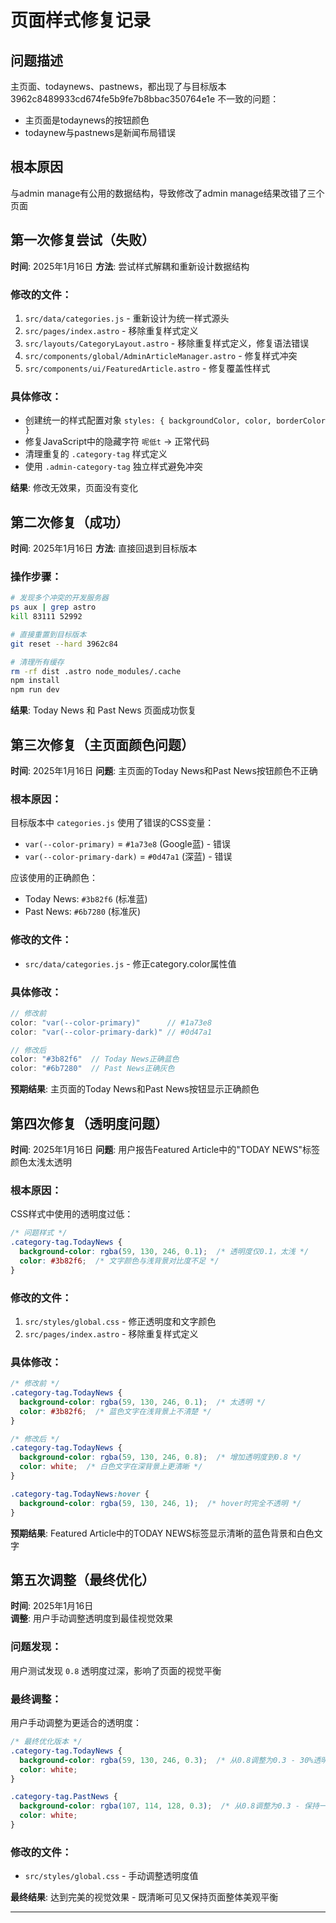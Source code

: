 # 页面样式修复记录

## 问题描述
主页面、todaynews、pastnews，都出现了与目标版本 3962c8489933cd674fe5b9fe7b8bbac350764e1e 不一致的问题：
- 主页面是todaynews的按钮颜色
- todaynew与pastnews是新闻布局错误

## 根本原因
与admin manage有公用的数据结构，导致修改了admin manage结果改错了三个页面

## 第一次修复尝试（失败）
**时间**: 2025年1月16日
**方法**: 尝试样式解耦和重新设计数据结构

### 修改的文件：
1. `src/data/categories.js` - 重新设计为统一样式源头
2. `src/pages/index.astro` - 移除重复样式定义
3. `src/layouts/CategoryLayout.astro` - 移除重复样式定义，修复语法错误
4. `src/components/global/AdminArticleManager.astro` - 修复样式冲突
5. `src/components/ui/FeaturedArticle.astro` - 修复覆盖性样式

### 具体修改：
- 创建统一的样式配置对象 `styles: { backgroundColor, color, borderColor }`
- 修复JavaScript中的隐藏字符 `呢低t` -> 正常代码
- 清理重复的 `.category-tag` 样式定义
- 使用 `.admin-category-tag` 独立样式避免冲突

**结果**: 修改无效果，页面没有变化

## 第二次修复（成功）
**时间**: 2025年1月16日
**方法**: 直接回退到目标版本

### 操作步骤：
```bash
# 发现多个冲突的开发服务器
ps aux | grep astro
kill 83111 52992

# 直接重置到目标版本
git reset --hard 3962c84

# 清理所有缓存
rm -rf dist .astro node_modules/.cache
npm install
npm run dev
```

**结果**: Today News 和 Past News 页面成功恢复

## 第三次修复（主页面颜色问题）
**时间**: 2025年1月16日
**问题**: 主页面的Today News和Past News按钮颜色不正确

### 根本原因：
目标版本中 `categories.js` 使用了错误的CSS变量：
- `var(--color-primary)` = `#1a73e8` (Google蓝) - 错误
- `var(--color-primary-dark)` = `#0d47a1` (深蓝) - 错误

应该使用的正确颜色：
- Today News: `#3b82f6` (标准蓝)
- Past News: `#6b7280` (标准灰)

### 修改的文件：
- `src/data/categories.js` - 修正category.color属性值

### 具体修改：
```javascript
// 修改前
color: "var(--color-primary)"      // #1a73e8
color: "var(--color-primary-dark)" // #0d47a1

// 修改后  
color: "#3b82f6"  // Today News正确蓝色
color: "#6b7280"  // Past News正确灰色
```

**预期结果**: 主页面的Today News和Past News按钮显示正确颜色

## 第四次修复（透明度问题）
**时间**: 2025年1月16日
**问题**: 用户报告Featured Article中的"TODAY NEWS"标签颜色太浅太透明

### 根本原因：
CSS样式中使用的透明度过低：
```css
/* 问题样式 */
.category-tag.TodayNews {
  background-color: rgba(59, 130, 246, 0.1);  /* 透明度仅0.1，太浅 */
  color: #3b82f6;  /* 文字颜色与浅背景对比度不足 */
}
```

### 修改的文件：
1. `src/styles/global.css` - 修正透明度和文字颜色
2. `src/pages/index.astro` - 移除重复样式定义

### 具体修改：
```css
/* 修改前 */
.category-tag.TodayNews {
  background-color: rgba(59, 130, 246, 0.1);  /* 太透明 */
  color: #3b82f6;  /* 蓝色文字在浅背景上不清楚 */
}

/* 修改后 */
.category-tag.TodayNews {
  background-color: rgba(59, 130, 246, 0.8);  /* 增加透明度到0.8 */
  color: white;  /* 白色文字在深背景上更清晰 */
}

.category-tag.TodayNews:hover {
  background-color: rgba(59, 130, 246, 1);  /* hover时完全不透明 */
}
```

**预期结果**: Featured Article中的TODAY NEWS标签显示清晰的蓝色背景和白色文字

## 第五次调整（最终优化）
**时间**: 2025年1月16日  
**调整**: 用户手动调整透明度到最佳视觉效果

### 问题发现：
用户测试发现 `0.8` 透明度过深，影响了页面的视觉平衡

### 最终调整：
用户手动调整为更适合的透明度：

```css
/* 最终优化版本 */
.category-tag.TodayNews {
  background-color: rgba(59, 130, 246, 0.3);  /* 从0.8调整为0.3 - 30%透明度 */
  color: white;
}

.category-tag.PastNews {
  background-color: rgba(107, 114, 128, 0.3);  /* 从0.8调整为0.3 - 保持一致 */
  color: white;
}
```

### 修改的文件：
- `src/styles/global.css` - 手动调整透明度值

**最终结果**: 达到完美的视觉效果 - 既清晰可见又保持页面整体美观平衡

---
